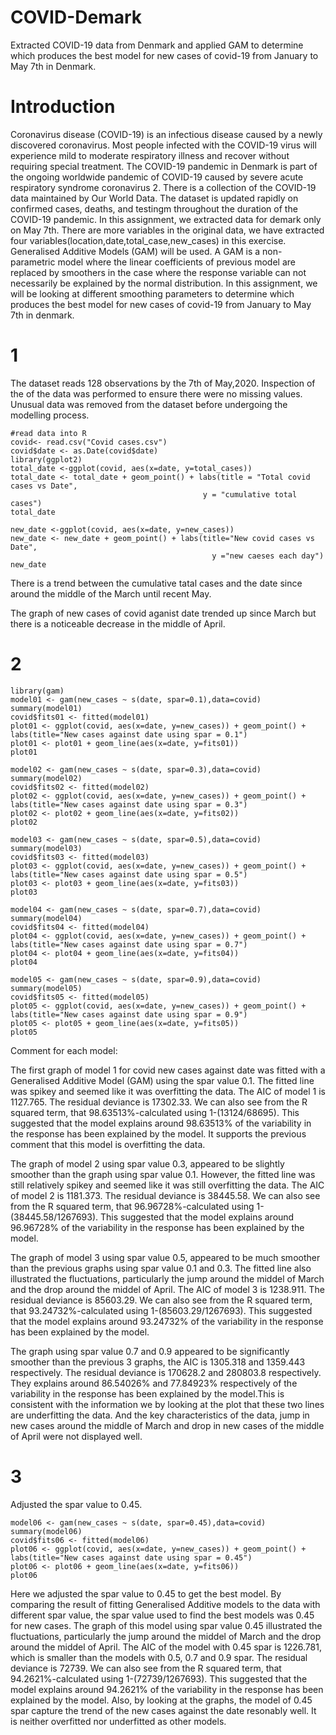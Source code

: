 # COVID-Demark
Extracted COVID-19 data from Denmark and applied GAM to determine which produces the best model for new cases of covid-19 from January to May 7th in Denmark.
# Introduction

Coronavirus disease (COVID-19) is an infectious disease caused by a newly discovered coronavirus. Most people infected with the COVID-19 virus will experience mild to moderate respiratory illness and recover without requiring special treatment. The COVID-19 pandemic in Denmark is part of the ongoing worldwide pandemic of COVID-19 caused by severe acute respiratory syndrome coronavirus 2.
There is a collection of the COVID-19 data maintained by Our World Data. The dataset is updated rapidly on confirmed cases, deaths, and testingm throughout the duration of the COVID-19 pandemic. In this assignment, we extracted data for demark only on May 7th. There are more variables in the original data, we have extracted four variables(location,date,total_case,new_cases) in this exercise.
Generalised Additive Models (GAM) will be used. A GAM is a non-parametric model where the linear coefficients of previous model are replaced by smoothers in the case where the response variable can not necessarily be explained by the normal distribution. In this assignment, we will be looking at different smoothing parameters to determine which produces the best model for new cases of covid-19 from January to May 7th in denmark.

# 1
The dataset reads 128 observations by the 7th of May,2020. Inspection of the of the data was performed to ensure there were no missing values. Unusual data was removed from the dataset before undergoing the modelling process.
```{r}
#read data into R
covid<- read.csv("Covid cases.csv")
covid$date <- as.Date(covid$date)
library(ggplot2)
total_date <-ggplot(covid, aes(x=date, y=total_cases))
total_date <- total_date + geom_point() + labs(title = "Total covid cases vs Date", 
                                           y = "cumulative total cases")
total_date 

new_date <-ggplot(covid, aes(x=date, y=new_cases))
new_date <- new_date + geom_point() + labs(title="New covid cases vs Date",
                                             y ="new caeses each day")
new_date
```

There is a trend between the cumulative tatal cases and the date since around the middle of the March until recent May.

The graph of new cases of covid aganist date trended up since March but there is a noticeable decrease in the middle of April.

# 2
```{r}
library(gam)
model01 <- gam(new_cases ~ s(date, spar=0.1),data=covid)
summary(model01)
covid$fits01 <- fitted(model01)
plot01 <- ggplot(covid, aes(x=date, y=new_cases)) + geom_point() + labs(title="New cases against date using spar = 0.1")
plot01 <- plot01 + geom_line(aes(x=date, y=fits01))
plot01
```

```{r}
model02 <- gam(new_cases ~ s(date, spar=0.3),data=covid)
summary(model02)
covid$fits02 <- fitted(model02)
plot02 <- ggplot(covid, aes(x=date, y=new_cases)) + geom_point() + labs(title="New cases against date using spar = 0.3")
plot02 <- plot02 + geom_line(aes(x=date, y=fits02))
plot02
```

```{r}
model03 <- gam(new_cases ~ s(date, spar=0.5),data=covid)
summary(model03)
covid$fits03 <- fitted(model03)
plot03 <- ggplot(covid, aes(x=date, y=new_cases)) + geom_point() + labs(title="New cases against date using spar = 0.5")
plot03 <- plot03 + geom_line(aes(x=date, y=fits03))
plot03
```

```{r}
model04 <- gam(new_cases ~ s(date, spar=0.7),data=covid)
summary(model04)
covid$fits04 <- fitted(model04)
plot04 <- ggplot(covid, aes(x=date, y=new_cases)) + geom_point() + labs(title="New cases against date using spar = 0.7")
plot04 <- plot04 + geom_line(aes(x=date, y=fits04))
plot04
```


```{r}
model05 <- gam(new_cases ~ s(date, spar=0.9),data=covid)
summary(model05)
covid$fits05 <- fitted(model05)
plot05 <- ggplot(covid, aes(x=date, y=new_cases)) + geom_point() + labs(title="New cases against date using spar = 0.9")
plot05 <- plot05 + geom_line(aes(x=date, y=fits05))
plot05
```

Comment for each model:

The first graph of model 1 for covid new cases against date was fitted with a Generalised Additive Model (GAM) using the spar value 0.1. The fitted line was spikey and seemed like it was overfitting the data. The AIC of model 1 is 1127.765. The residual deviance is 17302.33. We can also see from the R squared term, that 98.63513%-calculated using 1-(13124/68695). This suggested that the model explains around 98.63513% of the variability in the response has been explained by the model. It supports the previous comment that this model is overfitting the data.

The graph of model 2 using spar value 0.3, appeared to be slightly smoother than the graph using spar value 0.1. However, the fitted line was still relatively spikey and seemed like it was still overfitting the data. The AIC of model 2 is 1181.373. The residual deviance is 38445.58. We can also see from the R squared term, that 96.96728%-calculated using 1-(38445.58/1267693). This suggested that the model explains around 96.96728% of the variability in the response has been explained by the model. 

The graph of model 3 using spar value 0.5, appeared to be much smoother than the previous graphs using spar value 0.1 and 0.3. The fitted line also illustrated the fluctuations, particularly the jump around the middel of March and the drop around the middel of April. The AIC of model 3 is 1238.911. The residual deviance is 85603.29. We can also see from the R squared term, that 93.24732%-calculated using 1-(85603.29/1267693). This suggested that the model explains around 93.24732% of the variability in the response has been explained by the model. 

The graph using spar value 0.7 and 0.9 appeared to be significantly smoother than the previous 3 graphs, the AIC is 1305.318 and 1359.443 respectively. The residual deviance is 170628.2 and 280803.8 respectively. They explains around 86.54026% and 77.84923% respectively of the variability in the response has been explained by the model.This is consistent with the information we by looking at the plot that these two lines are underfitting the data. And the key characteristics of the data, jump in new cases around the middle of March and drop in new cases of the middle of April were not displayed well.

# 3
Adjusted the spar value to 0.45.
```{r}
model06 <- gam(new_cases ~ s(date, spar=0.45),data=covid)
summary(model06)
covid$fits06 <- fitted(model06)
plot06 <- ggplot(covid, aes(x=date, y=new_cases)) + geom_point() + labs(title="New cases against date using spar = 0.45")
plot06 <- plot06 + geom_line(aes(x=date, y=fits06))
plot06
```

Here we adjusted the spar value to 0.45 to get the best model. By comparing the result of fitting Generalised Additive models to the data with different spar value, the spar value used to find the best models was 0.45 for new cases. The graph of this model using spar value 0.45 illustrated the fluctuations, particularly the jump around the middel of March and the drop around the middel of April. The AIC of the model with 0.45 spar is 1226.781, which is smaller than the models with 0.5, 0.7 and 0.9 spar. The residual deviance is 72739. We can also see from the R squared term, that 94.2621%-calculated using 1-(72739/1267693). This suggested that the model explains around 94.2621% of the variability in the response has been explained by the model. Also, by looking at the graphs, the model of 0.45 spar capture the trend of the new cases against the date resonably well. It is neither overfitted nor underfitted as other models.

